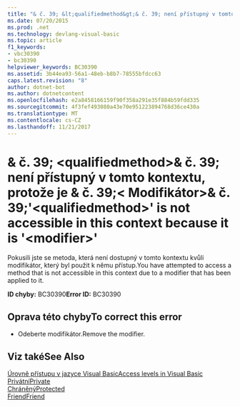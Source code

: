 ```yaml
---
title: "& č. 39; &lt;qualifiedmethod&gt;& č. 39; není přístupný v tomto kontextu, protože je & č. 39;&lt; Modifikátor&gt;& č. 39;"
ms.date: 07/20/2015
ms.prod: .net
ms.technology: devlang-visual-basic
ms.topic: article
f1_keywords:
- vbc30390
- bc30390
helpviewer_keywords: BC30390
ms.assetid: 3b44ea93-56a1-48eb-b8b7-78555bfdcc63
caps.latest.revision: "8"
author: dotnet-bot
ms.author: dotnetcontent
ms.openlocfilehash: e2a8458166159f90f358a291e35f884b59fdd335
ms.sourcegitcommit: 4f3fef493080a43e70e951223894768d36ce430a
ms.translationtype: MT
ms.contentlocale: cs-CZ
ms.lasthandoff: 11/21/2017
---
```

# <a name="39ltqualifiedmethodgt39-is-not-accessible-in-this-context-because-it-is-39ltmodifiergt39"></a><span data-ttu-id="e5123-102">& č. 39; &lt;qualifiedmethod&gt;& č. 39; není přístupný v tomto kontextu, protože je & č. 39;&lt; Modifikátor&gt;& č. 39;</span><span class="sxs-lookup"><span data-stu-id="e5123-102">&#39;&lt;qualifiedmethod&gt;&#39; is not accessible in this context because it is &#39;&lt;modifier&gt;&#39;</span></span>
<span data-ttu-id="e5123-103">Pokusili jste se metoda, která není dostupný v tomto kontextu kvůli modifikátor, který byl použit k němu přístup.</span><span class="sxs-lookup"><span data-stu-id="e5123-103">You have attempted to access a method that is not accessible in this context due to a modifier that has been applied to it.</span></span>  
  
 <span data-ttu-id="e5123-104">**ID chyby:** BC30390</span><span class="sxs-lookup"><span data-stu-id="e5123-104">**Error ID:** BC30390</span></span>  
  
## <a name="to-correct-this-error"></a><span data-ttu-id="e5123-105">Oprava této chyby</span><span class="sxs-lookup"><span data-stu-id="e5123-105">To correct this error</span></span>  
  
-   <span data-ttu-id="e5123-106">Odeberte modifikátor.</span><span class="sxs-lookup"><span data-stu-id="e5123-106">Remove the modifier.</span></span>  
  
## <a name="see-also"></a><span data-ttu-id="e5123-107">Viz také</span><span class="sxs-lookup"><span data-stu-id="e5123-107">See Also</span></span>  
 [<span data-ttu-id="e5123-108">Úrovně přístupu v jazyce Visual Basic</span><span class="sxs-lookup"><span data-stu-id="e5123-108">Access levels in Visual Basic</span></span>](~/docs/visual-basic/programming-guide/language-features/declared-elements/access-levels.md)  
 [<span data-ttu-id="e5123-109">Privátní</span><span class="sxs-lookup"><span data-stu-id="e5123-109">Private</span></span>](../../visual-basic/language-reference/modifiers/private.md)  
 [<span data-ttu-id="e5123-110">Chráněný</span><span class="sxs-lookup"><span data-stu-id="e5123-110">Protected</span></span>](../../visual-basic/language-reference/modifiers/protected.md)  
 [<span data-ttu-id="e5123-111">Friend</span><span class="sxs-lookup"><span data-stu-id="e5123-111">Friend</span></span>](../../visual-basic/language-reference/modifiers/friend.md)
